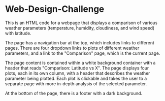 # Web-Design-Challenge

This is an HTML code for a webpage that displays a comparison of various weather parameters (temperature, humidity, cloudiness, and wind speed) with latitude.

The page has a navigation bar at the top, which includes links to different pages. There are four dropdown links to plots of different weather parameters, and a link to the "Comparison" page, which is the current page.

The page content is contained within a white background container with a header that reads "Comparison: Latitude vs X". The page displays four plots, each in its own column, with a header that describes the weather parameter being plotted. Each plot is clickable and takes the user to a separate page with more in-depth analysis of the selected parameter.

At the bottom of the page, there is a footer with a dark background.
